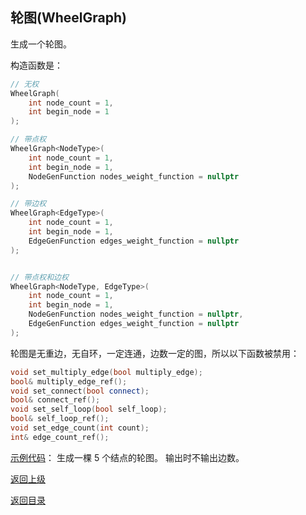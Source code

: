 ## 轮图(WheelGraph)

生成一个轮图。

构造函数是：
```cpp
// 无权
WheelGraph(
    int node_count = 1, 
    int begin_node = 1
);

// 带点权
WheelGraph<NodeType>(
    int node_count = 1, 
    int begin_node = 1,
    NodeGenFunction nodes_weight_function = nullptr
);

// 带边权
WheelGraph<EdgeType>(
    int node_count = 1, 
    int begin_node = 1,
    EdgeGenFunction edges_weight_function = nullptr
);


// 带点权和边权
WheelGraph<NodeType, EdgeType>(
    int node_count = 1, 
    int begin_node = 1,
    NodeGenFunction nodes_weight_function = nullptr,
    EdgeGenFunction edges_weight_function = nullptr
);
```

轮图是无重边，无自环，一定连通，边数一定的图，所以以下函数被禁用：
```cpp
void set_multiply_edge(bool multiply_edge);
bool& multiply_edge_ref();
void set_connect(bool connect);
bool& connect_ref();
void set_self_loop(bool self_loop);
bool& self_loop_ref();
void set_edge_count(int count);
int& edge_count_ref();
```

[示例代码](../../../examples/wheel_graph.cpp)：
生成一棵 $5$ 个结点的轮图。
输出时不输出边数。

[返回上级](./summary.md)

[返回目录](../../home.md)